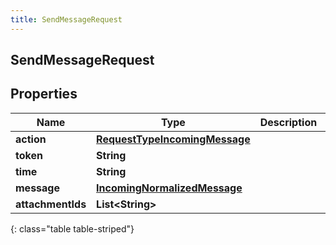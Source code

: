 ```yaml
---
title: SendMessageRequest
---
```

## SendMessageRequest


## Properties

| Name | Type | Description | Notes |
| ------------ | ------------- | ------------- | ------------- |
| **action** | <!----><!---->[**RequestTypeIncomingMessage**](RequestTypeIncomingMessage.html)<!----> |  |  |
| **token** | <!----><!---->**String**<!----> |  |  |
| **time** | <!----><!---->**String**<!----> |  |  |
| **message** | <!----><!---->[**IncomingNormalizedMessage**](IncomingNormalizedMessage.html)<!----> |  |  |
| **attachmentIds** | <!----><!---->**List&lt;String&gt;**<!----> |  |  [optional] |
{: class="table table-striped"}



